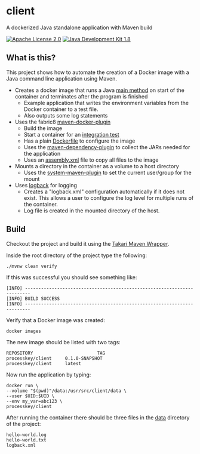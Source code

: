 # client
A dockerized Java standalone application with Maven build

[![Apache License 2.0](https://img.shields.io/hexpm/l/plug.svg)](https://www.apache.org/licenses/LICENSE-2.0.html)
[![Java Development Kit 1.8](https://img.shields.io/badge/JDK-1.8-green.svg)](http://www.oracle.com/technetwork/java/javase/downloads/jdk8-downloads-2133151.html)

## What is this?
This project shows how to automate the creation of a Docker image with a Java command line application using Maven.

- Creates a docker image that runs a Java [main method](src/main/java/br/processkey/client/HelloWorld.java) on start of the container and terminates after the program is finished
  - Example application that writes the environment variables from the Docker container to a test file.
  - Also outputs some log statements
- Uses the fabric8 [maven-docker-plugin](https://github.com/fabric8io/docker-maven-plugin)
  - Build the image
  - Start a container for an [integration test](src/test/java/br/processkey/client/HelloWorldIT.java)
  - Has a plain [Dockerfile](src/main/docker/Dockerfile) to configure the image
  - Uses the [maven-dependency-plugin](https://maven.apache.org/plugins/maven-dependency-plugin/) to collect the JARs needed for the application
  - Uses an [assembly.xml](src/main/assembly.xml) file to copy all files to the image 
- Mounts a directory in the container as a volume to a host directory
  - Uses the [system-maven-plugin](https://github.com/fuin/system-maven-plugin) to set the current user/group for the mount  
- Uses [logback](https://logback.qos.ch/) for logging
  - Creates a "logback.xml" configuration automatically if it does not exist. This allows a user to configure the log level for multiple runs of the container. 
  - Log file is created in the mounted directory of the host.

## Build
Checkout the project and build it using the [Takari Maven Wrapper](https://github.com/takari/maven-wrapper).

Inside the root directory of the project type the following:

```
./mvnw clean verify
```

If this was successful you should see something like:

```
[INFO] ------------------------------------------------------------------------
[INFO] BUILD SUCCESS
[INFO] ------------------------------------------------------------------------
```

Verify that a Docker image was created:

```
docker images
```

The new image should be listed with two tags:

```
REPOSITORY                        TAG
processkey/client     0.1.0-SNAPSHOT
processkey/client     latest
```

Now run the application by typing:

```
docker run \
--volume "$(pwd)"/data:/usr/src/client/data \
--user $UID:$UID \
--env my_var=abc123 \
processkey/client
```

After running the container there should be three files in the [data](data) dircetory of the project:

```
hello-world.log
hello-world.txt
logback.xml
```
